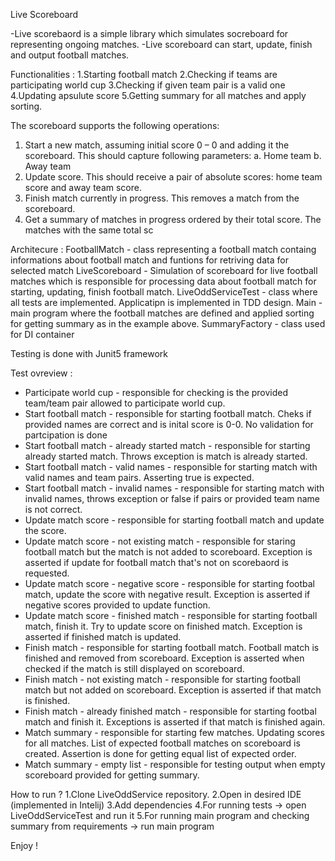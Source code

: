 Live Scoreboard

-Live scorebaord is a simple library which simulates socreboard for representing ongoing matches.
-Live scoreboard can start, update, finish and output football matches.

Functionalities : 
  1.Starting football match
  2.Checking if teams are participating world cup 
  3.Checking if given team pair is a valid one 
  4.Updating apsulute score
  5.Getting summary for all matches and apply sorting.

The scoreboard supports the following operations:
1. Start a new match, assuming initial score 0 – 0 and adding it the scoreboard.
This should capture following parameters:
a. Home team
b. Away team
2. Update score. This should receive a pair of absolute scores: home team score and away
team score.
3. Finish match currently in progress. This removes a match from the scoreboard.
4. Get a summary of matches in progress ordered by their total score. The matches with the
same total sc

Architecure : 
FootballMatch - class representing a football match containg informations about football match and funtions for retriving data for selected match
LiveScoreboard - Simulation of scoreboard for live football matches which is responsible for processing data about football match for starting, updating, finish football match.
LiveOddServiceTest - class where all tests are implemented. Applicatipn is implemented in TDD design.
Main - main program where the football matches are defined and applied sorting for getting summary as in the example above.
SummaryFactory - class used for DI container

Testing is done with Junit5 framework

Test ovreview :
- Participate world cup - responsible for checking is the provided team/team pair allowed to participate world cup.
- Start football match - responsible for starting football match. Cheks if provided names are correct and is inital score is 0-0. No validation for partcipation is done
- Start football match - already started match - responsible for starting already started match. Throws exception is match is already started.
- Start football match - valid names - responsible for starting match with valid names and team pairs. Asserting true is expected.
- Start football match - invalid names - responsible for starting match with invalid names, throws exception  or false if pairs or provided team name is not correct.
- Update match score - responsible for starting football match and update the score.
- Update match score - not existing match - responsible for staring football match but the match is not added to scoreboard. Exception is asserted if update for football match that's not on scorebaord is requested.
- Update match score - negative score - responsible for starting footbal match, update the score with negative result. Exception is asserted if negative scores provided to update function.
- Update match score - finished match - responsible for starting football match, finish it. Try to update score on finished match. Exception is asserted if finished match is updated.
- Finish match - responsible for starting football match. Football match is finished and removed from scoreboard. Exception is asserted when checked if the match is still displayed on scoreboard.
- Finish match - not existing match - responsible for starting football match but not added on scoreboard. Exception is asserted if that match is finished.
- Finish match - already finished match - responsible for starting footbal match and finish it. Exceptions is asserted if that match is finished again.
- Match summary - responsible for starting few matches. Updating scores for all matches. List of expected football matches on scoreboard is created. Assertion is done for getting equal list of expected order.
- Match summary - empty list - responsible for testing output when empty scoreboard provided for getting summary. 

How to run ?
1.Clone LiveOddService repository.
2.Open in desired IDE (implemented in Intelij)
3.Add dependencies
4.For running tests -> open LiveOddServiceTest and run it
5.For running main program and checking summary from requirements -> run main program

Enjoy !


